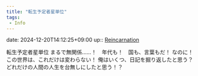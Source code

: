 ```yaml
---
title: "転生予定者星単位"
tags:
 - Info
---
```


date: 2024-12-20T14:12:25+09:00
up:: [Reincarnation](../Bar/Novel/Topics/Reincarnation.md)

転生予定者星単位
まるで無関係……！　年代も！　国も、言葉もだ！
なのに！　この世界は、これだけは変わらない！
俺はいくつ、日記を掘り返したと思う？
どれだけの人間の人生を台無しにしたと思う！？